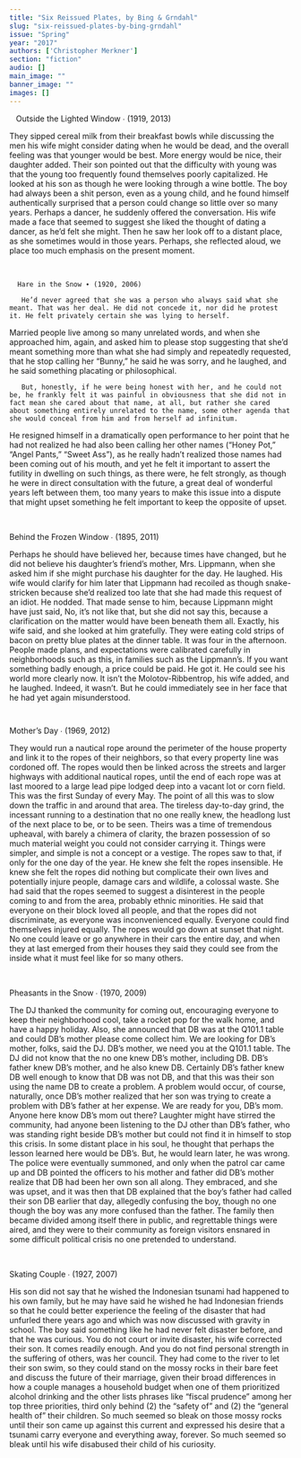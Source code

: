 ```yaml
---
title: "Six Reissued Plates, by Bing & Grndahl"
slug: "six-reissued-plates-by-bing-grndahl"
issue: "Spring"
year: "2017"
authors: ['Christopher Merkner']
section: "fiction"
audio: []
main_image: ""
banner_image: ""
images: []
---
```

   Outside the Lighted Window ∙ (1919, 2013)

 They sipped cereal milk from their breakfast bowls while discussing the men his wife might consider dating when he would be dead, and the overall feeling was that younger would be best. More energy would be nice, their daughter added. Their son pointed out that the difficulty with young was that the young too frequently found themselves poorly capitalized. He looked at his son as though he were looking through a wine bottle. The boy had always been a shit person, even as a young child, and he found himself authentically surprised that a person could change so little over so many years. Perhaps a dancer, he suddenly offered the conversation. His wife made a face that seemed to suggest she liked the thought of dating a dancer, as he’d felt she might. Then he saw her look off to a distant place, as she sometimes would in those years. Perhaps, she reflected aloud, we place too much emphasis on the present moment. 

  

      Hare in the Snow ∙ (1920, 2006) 

       He’d never agreed that she was a person who always said what she meant. That was her deal. He did not concede it, nor did he protest it. He felt privately certain she was lying to herself. 

 Married people live among so many unrelated words, and when she approached him, again, and asked him to please stop suggesting that she’d meant something more than what she had simply and repeatedly requested, that he stop calling her “Bunny,” he said he was sorry, and he laughed, and he said something placating or philosophical. 

       But, honestly, if he were being honest with her, and he could not be, he frankly felt it was painful in obviousness that she did not in fact mean she cared about that name, at all, but rather she cared about something entirely unrelated to the name, some other agenda that she would conceal from him and from herself ad infinitum. 

 He resigned himself in a dramatically open performance to her point that he had not realized he had also been calling her other names (“Honey Pot,” “Angel Pants,” “Sweet Ass”), as he really hadn’t realized those names had been coming out of his mouth, and yet he felt it important to assert the futility in dwelling on such things, as there were, he felt strongly, as though he were in direct consultation with the future, a great deal of wonderful years left between them, too many years to make this issue into a dispute that might upset something he felt important to keep the opposite of upset. 

  

 Behind the Frozen Window ∙ (1895, 2011) 

 Perhaps he should have believed her, because times have changed, but he did not believe his daughter’s friend’s mother, Mrs. Lippmann, when she asked him if she might purchase his daughter for the day. He laughed. His wife would clarify for him later that Lippmann had recoiled as though snake-stricken because she’d realized too late that she had made this request of an idiot. He nodded. That made sense to him, because Lippmann might have just said, No, it’s not like that, but she did not say this, because a clarification on the matter would have been beneath them all. Exactly, his wife said, and she looked at him gratefully. They were eating cold strips of bacon on pretty blue plates at the dinner table. It was four in the afternoon. People made plans, and expectations were calibrated carefully in neighborhoods such as this, in families such as the Lippmann’s. If you want something badly enough, a price could be paid. He got it. He could see his world more clearly now. It isn’t the Molotov-Ribbentrop, his wife added, and he laughed. Indeed, it wasn’t. But he could immediately see in her face that he had yet again misunderstood.

       

 Mother’s Day ∙ (1969, 2012)

 They would run a nautical rope around the perimeter of the house property and link it to the ropes of their neighbors, so that every property line was cordoned off. The ropes would then be linked across the streets and larger highways with additional nautical ropes, until the end of each rope was at last moored to a large lead pipe lodged deep into a vacant lot or corn field. This was the first Sunday of every May. The point of all this was to slow down the traffic in and around that area. The tireless day-to-day grind, the incessant running to a destination that no one really knew, the headlong lust of the next place to be, or to be seen. Theirs was a time of tremendous upheaval, with barely a chimera of clarity, the brazen possession of so much material weight you could not consider carrying it. Things were simpler, and simple is not a concept or a vestige. The ropes saw to that, if only for the one day of the year. He knew she felt the ropes insensible. He knew she felt the ropes did nothing but complicate their own lives and potentially injure people, damage cars and wildlife, a colossal waste. She had said that the ropes seemed to suggest a disinterest in the people coming to and from the area, probably ethnic minorities. He said that everyone on their block loved all people, and that the ropes did not discriminate, as everyone was inconvenienced equally. Everyone could find themselves injured equally. The ropes would go down at sunset that night. No one could leave or go anywhere in their cars the entire day, and when they at last emerged from their houses they said they could see from the inside what it must feel like for so many others.

  

 Pheasants in the Snow ∙ (1970, 2009)

 The DJ thanked the community for coming out, encouraging everyone to keep their neighborhood cool, take a rocket pop for the walk home, and have a happy holiday. Also, she announced that DB was at the Q101.1 table and could DB’s mother please come collect him. We are looking for DB’s mother, folks, said the DJ. DB’s mother, we need you at the Q101.1 table. The DJ did not know that the no one knew DB’s mother, including DB. DB’s father knew DB’s mother, and he also knew DB. Certainly DB’s father knew DB well enough to know that DB was not DB, and that this was their son using the name DB to create a problem. A problem would occur, of course, naturally, once DB’s mother realized that her son was trying to create a problem with DB’s father at her expense. We are ready for you, DB’s mom. Anyone here know DB’s mom out there? Laughter might have stirred the community, had anyone been listening to the DJ other than DB’s father, who was standing right beside DB’s mother but could not find it in himself to stop this crisis. In some distant place in his soul, he thought that perhaps the lesson learned here would be DB’s. But, he would learn later, he was wrong. The police were eventually summoned, and only when the patrol car came up and DB pointed the officers to his mother and father did DB’s mother realize that DB had been her own son all along. They embraced, and she was upset, and it was then that DB explained that the boy’s father had called their son DB earlier that day, allegedly confusing the boy, though no one though the boy was any more confused than the father. The family then became divided among itself there in public, and regrettable things were aired, and they were to their community as foreign visitors ensnared in some difficult political crisis no one pretended to understand.

  

 Skating Couple ∙ (1927, 2007)

 His son did not say that he wished the Indonesian tsunami had happened to his own family, but he may have said he wished he had Indonesian friends so that he could better experience the feeling of the disaster that had unfurled there years ago and which was now discussed with gravity in school. The boy said something like he had never felt disaster before, and that he was curious. You do not court or invite disaster, his wife corrected their son. It comes readily enough. And you do not find personal strength in the suffering of others, was her council. They had come to the river to let their son swim, so they could stand on the mossy rocks in their bare feet and discuss the future of their marriage, given their broad differences in how a couple manages a household budget when one of them prioritized alcohol drinking and the other lists phrases like “fiscal prudence” among her top three priorities, third only behind (2) the “safety of” and (2) the “general health of” their children. So much seemed so bleak on those mossy rocks until their son came up against this current and expressed his desire that a tsunami carry everyone and everything away, forever. So much seemed so bleak until his wife disabused their child of his curiosity. 


